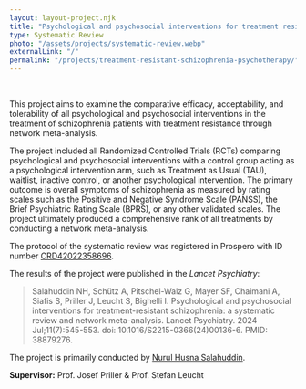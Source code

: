 ```yaml
---
layout: layout-project.njk
title: "Psychological and psychosocial interventions for treatment resistant schizophrenia: systematic review and network meta-analysis"
type: Systematic Review
photo: "/assets/projects/systematic-review.webp"
externalLink: "/"
permalink: "/projects/treatment-resistant-schizophrenia-psychotherapy/"
---
```


<br>

This project aims to examine the comparative efficacy, acceptability, and tolerability of all psychological and psychosocial interventions in the treatment of schizophrenia patients with treatment resistance through network meta-analysis.
 
The project included all Randomized Controlled Trials (RCTs) comparing psychological and psychosocial interventions with a control group acting as a psychological intervention arm, such as Treatment as Usual (TAU), waitlist, inactive control, or another psychological intervention. The primary outcome is overall symptoms of schizophrenia as measured by rating scales such as the Positive and Negative Syndrome Scale (PANSS), the Brief Psychiatric Rating Scale (BPRS), or any other validated scales. The project ultimately produced a comprehensive rank of all treatments by conducting a network meta-analysis.
 
The protocol of the systematic review was registered in Prospero with ID number [CRD42022358696](https://www.crd.york.ac.uk/prospero/display_record.php?RecordID=358696).
 
The results of the project were published in the _Lancet Psychiatry_:

> Salahuddin NH, Schütz A, Pitschel-Walz G, Mayer SF, Chaimani A, Siafis S, Priller J, Leucht S, Bighelli I. Psychological and psychosocial interventions for treatment-resistant schizophrenia: a systematic review and network meta-analysis. Lancet Psychiatry. 2024 Jul;11(7):545-553. doi: 10.1016/S2215-0366(24)00136-6. PMID: 38879276.
 
The project is primarily conducted by [Nurul Husna Salahuddin](/team/nurul-salahuddin/).

**Supervisor:** Prof. Josef Priller & Prof. Stefan Leucht
